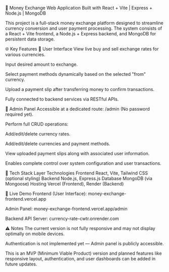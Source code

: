 💱 Money Exchange Web Application
Built with React + Vite | Express + Node.js | MongoDB

This project is a full-stack money exchange platform designed to streamline currency conversion and user payment processing. The system consists of a React + Vite frontend, a Node.js + Express backend, and MongoDB for persistent data storage.

🌐 Key Features
👥 User Interface
View live buy and sell exchange rates for various currencies.

Input desired amount to exchange.

Select payment methods dynamically based on the selected "from" currency.

Upload a payment slip after transferring money to confirm transactions.

Fully connected to backend services via RESTful APIs.

🔐 Admin Panel
Accessible at a dedicated route: /admin (No password required yet).

Perform full CRUD operations:

Add/edit/delete currency rates.

Add/edit/delete currencies and payment methods.

View uploaded payment slips along with associated user information.

Enables complete control over system configuration and user transactions.

🧰 Tech Stack
Layer	Technologies
Frontend	React, Vite, Tailwind CSS (optional styling)
Backend	Node.js, Express.js
Database	MongoDB (via Mongoose)
Hosting	Vercel (Frontend), Render (Backend)

🚀 Live Demo
Frontend (User Interface): money-exchange-frontend.vercel.app

Admin Panel: money-exchange-frontend.vercel.app/admin

Backend API Server: currency-rate-cwtr.onrender.com

⚠️ Notes
The current version is not fully responsive and may not display optimally on mobile devices.

Authentication is not implemented yet — Admin panel is publicly accessible.

This is an MVP (Minimum Viable Product) version and planned features like responsive layout, authentication, and user dashboards can be added in future updates.
